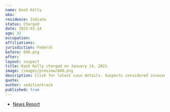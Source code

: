 ```yaml
---
name: Kash Kelly
aka:
residence: Indiana
status: Charged
date: 2021-01-14
age: 32
occupation:
affiliations:
jurisdiction: Federal
before: 040.png
after:
layout: suspect
title: Kash Kelly charged on January 14, 2021
image: /images/preview/040.png
description: Click for latest case details. Suspects considered innocent until proven guilty.
quote:
author: seditiontrack
published: true
---
```


- [News Report](https://www.nwitimes.com/news/update-hammond-man-charged-by-feds-in-capitol-siege/article_3e13f9f1-f6f3-5034-a712-5bbf2f80eb9f.html)
